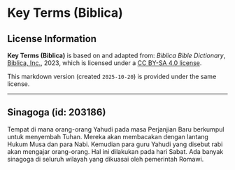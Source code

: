 # Key Terms (Biblica)

## License Information

**Key Terms (Biblica)** is based on and adapted from: _Biblica Bible Dictionary_, [Biblica, Inc.](https://www.biblica.com/), 2023, which is licensed under a [CC BY-SA 4.0 license](https://creativecommons.org/licenses/by-sa/4.0/legalcode.en).

This markdown version (created `2025-10-20`) is provided under the same license.



--------------------------------

## Sinagoga (id: 203186)

Tempat di mana orang\-orang Yahudi pada masa Perjanjian Baru berkumpul untuk menyembah Tuhan. Mereka akan membacakan dengan lantang Hukum Musa dan para Nabi. Kemudian para guru Yahudi yang disebut rabi akan mengajar orang\-orang. Hal ini dilakukan pada hari Sabat. Ada banyak sinagoga di seluruh wilayah yang dikuasai oleh pemerintah Romawi.



